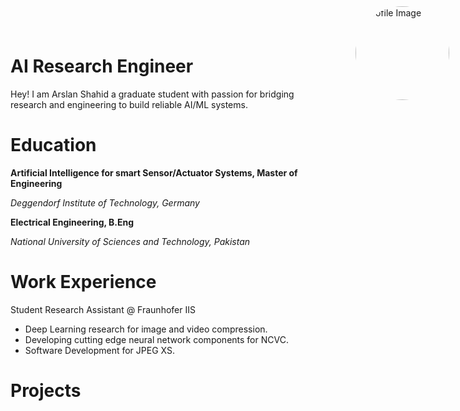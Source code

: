 <div style="position: absolute; top: 10px; right: 30px;">
  <img src="/assets/imgs/CV_Image2.png" alt="Profile Image" align="right" width="150" style="border-radius: 50%;">
</div>

# AI Research Engineer
Hey! I am Arslan Shahid a graduate student with passion for bridging research and engineering to build reliable AI/ML systems.

# Education
**Artificial Intelligence for smart Sensor/Actuator Systems, Master of Engineering**

_Deggendorf Institute of Technology, Germany_

**Electrical Engineering, B.Eng**

_National University of Sciences and Technology, Pakistan_

# Work Experience
Student Research Assistant @ Fraunhofer IIS 
- Deep Learning research for image and video compression.
- Developing cutting edge neural network components for NCVC.
- Software Development for JPEG XS.

# Projects

